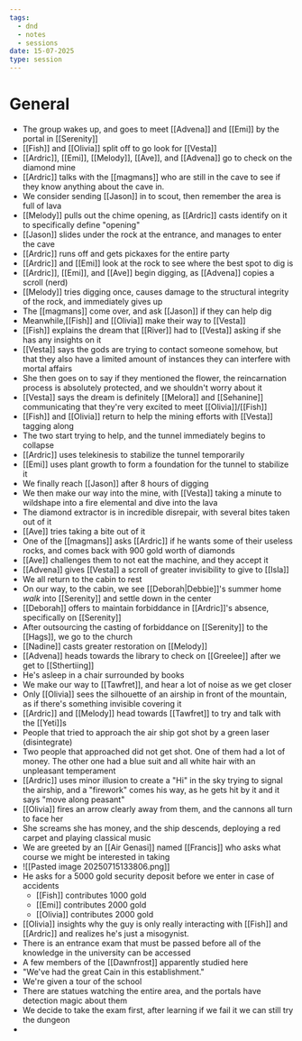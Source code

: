 ```yaml
---
tags:
  - dnd
  - notes
  - sessions
date: 15-07-2025
type: session
---
```

# General
- The group wakes up, and goes to meet [[Advena]] and [[Emi]] by the portal in [[Serenity]]
- [[Fish]] and [[Olivia]] split off to go look for [[Vesta]]
- [[Ardric]], [[Emi]], [[Melody]], [[Ave]], and [[Advena]] go to check on the diamond mine
- [[Ardric]] talks with the [[magmans]] who are still in the cave to see if they know anything about the cave in.
- We consider sending [[Jason]] in to scout, then remember the area is full of lava
- [[Melody]] pulls out the chime opening, as [[Ardric]] casts identify on it to specifically define "opening"
- [[Jason]] slides under the rock at the entrance, and manages to enter the cave
- [[Ardric]] runs off and gets pickaxes for the entire party
- [[Ardric]] and [[Emi]] look at the rock to see where the best spot to dig is
- [[Ardric]], [[Emi]], and [[Ave]] begin digging, as [[Advena]] copies a scroll (nerd)
- [[Melody]] tries digging once, causes damage to the structural integrity of the rock, and immediately gives up
- The [[magmans]] come over, and ask [[Jason]] if they can help dig
- Meanwhile,[[Fish]] and [[Olivia]] make their way to [[Vesta]]
- [[Fish]] explains the dream that [[River]] had to [[Vesta]] asking if she has any insights on it
- [[Vesta]] says the gods are trying to contact someone somehow, but that they also have a limited amount of instances they can interfere with mortal affairs
- She then goes on to say if they mentioned the flower, the reincarnation process is absolutely protected, and we shouldn't worry about it
- [[Vesta]] says the dream is definitely [[Melora]] and [[Sehanine]] communicating that they're very excited to meet [[Olivia]]/[[Fish]]
- [[Fish]] and [[Olivia]] return to help the mining efforts with [[Vesta]] tagging along
- The two start trying to help, and the tunnel immediately begins to collapse
- [[Ardric]] uses telekinesis to stabilize the tunnel temporarily
- [[Emi]] uses plant growth to form a foundation for the tunnel to stabilize it
- We finally reach [[Jason]] after 8 hours of digging
- We then make our way into the mine, with [[Vesta]] taking a minute to wildshape into a fire elemental and dive into the lava
- The diamond extractor is in incredible disrepair, with several bites taken out of it
- [[Ave]] tries taking a bite out of it
- One of the [[magmans]] asks [[Ardric]] if he wants some of their useless rocks, and comes back with 900 gold worth of diamonds
- [[Ave]] challenges them to not eat the machine, and they accept it
- [[Advena]] gives [[Vesta]] a scroll of greater invisibility to give to [[Isla]]
- We all return to the cabin to rest
- On our way, to the cabin, we see [[Deborah|Debbie]]'s summer home *walk* into [[Serenity]] and settle down in the center
- [[Deborah]] offers to maintain forbiddance in [[Ardric]]'s absence, specifically on [[Serenity]]
- After outsourcing the casting of forbiddance on [[Serenity]] to the [[Hags]], we go to the church
- [[Nadine]] casts greater restoration on [[Melody]]
- [[Advena]] heads towards the library to check on [[Greelee]] after we get to [[Sthertiing]]
- He's asleep in a chair surrounded by books
- We make our way to [[Tawfret]], and hear a lot of noise as we get closer
- Only [[Olivia]] sees the silhouette of an airship in front of the mountain, as if there's something invisible covering it
- [[Ardric]] and [[Melody]] head towards [[Tawfret]] to try and talk with the [[Yeti]]s
- People that tried to approach the air ship got shot by a green laser (disintegrate)
- Two people that approached did not get shot. One of them had a lot of money. The other one had a blue suit and all white hair with an unpleasant temperament
- [[Ardric]] uses minor illusion to create a "Hi" in the sky trying to signal the airship, and a "firework" comes his way, as he gets hit by it and it says "move along peasant"
- [[Olivia]] fires an arrow clearly away from them, and the cannons all turn to face her
- She screams she has money, and the ship descends, deploying a red carpet and playing classical music
- We are greeted by an [[Air Genasi]] named [[Francis]] who asks what course we might be interested in taking
- ![[Pasted image 20250715133806.png]]
- He asks for a 5000 gold security deposit before we enter in case of accidents
	- [[Fish]] contributes 1000 gold
	- [[Emi]] contributes 2000 gold
	- [[Olivia]] contributes 2000 gold
- [[Olivia]] insights why the guy is only really interacting with [[Fish]] and [[Ardric]] and realizes he's just a misogynist.
- There is an entrance exam that must be passed before all of the knowledge in the university can be accessed
- A few members of the [[Dawnfrost]] apparently studied here
- "We've had the great Cain in this establishment."
- We're given a tour of the school
- There are statues watching the entire area, and the portals have detection magic about them
- We decide to take the exam first, after learning if we fail it we can still try the dungeon
- 